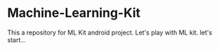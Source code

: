 # Machine-Learning-Kit
This a repository for ML Kit android project. Let's play with ML kit. let's start...
